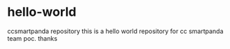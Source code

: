 # hello-world
ccsmartpanda repository
this is a hello world repository for cc smartpanda team poc. thanks
